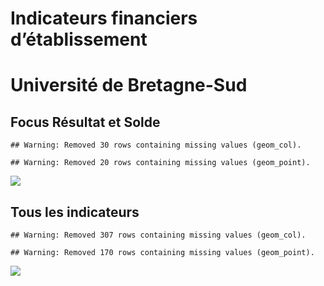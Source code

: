 Indicateurs financiers d’établissement
================

# Université de Bretagne-Sud

## Focus Résultat et Solde

    ## Warning: Removed 30 rows containing missing values (geom_col).

    ## Warning: Removed 20 rows containing missing values (geom_point).

![](université_de_bretagne_sud_files/figure-gfm/etab.focus-1.png)<!-- -->

## Tous les indicateurs

    ## Warning: Removed 307 rows containing missing values (geom_col).

    ## Warning: Removed 170 rows containing missing values (geom_point).

![](université_de_bretagne_sud_files/figure-gfm/etab-1.png)<!-- -->
